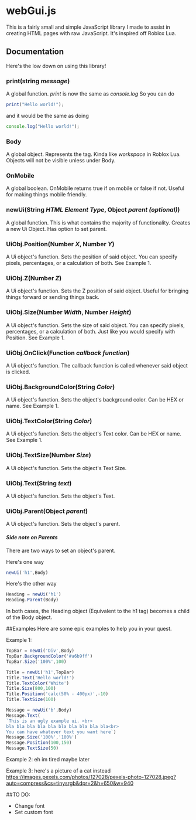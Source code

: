<b><h1>webGui.js</h1></b>

This is a fairly small and simple JavaScript library I made to assist in creating HTML pages with raw JavaScript.
It's inspired off Roblox Lua.

## <b>**Documentation**</b>
Here's the low down on using this library!


### print(string *message*)
A global function.
*print* is now the same as *console.log*
So you can do 
```js
print("Hello world!");
```
and it would be the same as doing
```js
console.log("Hello world!");
```

### Body
A global object.
Represents the <body> tag.
Kinda like *workspace* in Roblox Lua.
Objects will not be visible unless under Body.

### OnMobile
A global boolean.
OnMobile returns true if on mobile or false if not.
Useful for making things mobile friendly.

### newUi(String *HTML Element Type*, Object *parent (optional)*)
A global function.
This is what contains the majority of functionality.
Creates a new Ui Object.
Has option to set parent.

### UiObj.**Position**(Number *X*, Number *Y*)
A Ui object's function.
Sets the position of said object.
You can specify pixels, percentages, or a calculation of both.
See Example 1.

### UiObj.**Z**(Number *Z*)
A Ui object's function.
Sets the Z position of said object.
Useful for bringing things forward or sending things back.

### UiObj.**Size**(Number *Width*, Number *Height*)
A Ui object's function.
Sets the size of said object.
You can specify pixels, percentages, or a calculation of both.
Just like you would specify with Position.
See Example 1.

### UiObj.**OnClick**(Function *callback function*)
A Ui object's function.
The callback function is called whenever said object is clicked.

### UiObj.**BackgroundColor**(String *Color*)
A Ui object's function.
Sets the object's background color.
Can be HEX or name.
See Example 1.

### UiObj.**TextColor**(String *Color*)
A Ui object's function.
Sets the object's Text color.
Can be HEX or name.
See Example 1.

### UiObj.**TextSize**(Number *Size*)
A Ui object's function.
Sets the object's Text Size.

### UiObj.**Text**(String *text*)
A Ui object's function.
Sets the object's Text.

### UiObj.**Parent**(Object *parent*)
A Ui object's function.
Sets the object's parent.


#### *Side note on Parents*
There are two ways to set an object's parent.

Here's one way
```js
newUi('h1',Body)
```
Here's the other way
```js
Heading = newUi('h1')
Heading.Parent(Body)
```
In both cases, the Heading object (Equivalent to the h1 tag) becomes a child of the Body object.


##Examples
Here are some epic examples to help you in your quest.

Example 1:
```js
TopBar = newUi('Div',Body)
TopBar.BackgroundColor('#a6b9ff')
TopBar.Size('100%',100)

Title = newUi('h1',TopBar)
Title.Text('Hello world!')
Title.TextColor('White')
Title.Size(800,100)
Title.Position('calc(50% - 400px)',-10)
Title.TextSize(100)

Message = newUi('b',Body)
Message.Text(
`This is an ugly example ui. <br>
bla bla bla bla bla bla bla bla bla bla<br>
You can have whatever text you want here`)
Message.Size('100%','100%')
Message.Position(100,150)
Message.TextSize(50)
```

Example 2:
eh im tired maybe later

Example 3:
here's a picture of a cat instead
https://images.pexels.com/photos/127028/pexels-photo-127028.jpeg?auto=compress&cs=tinysrgb&dpr=2&h=650&w=940



##TO DO:
- Change font
- Set custom font









